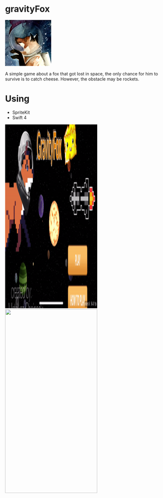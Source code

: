 # gravityFox

<img src="/img/ico.png" height="150" width="150" />


A simple game about a fox that got lost in space,
the only chance for him to survive is to catch cheese.
However, the obstacle may be rockets.

# Using
* SpriteKit
* Swift 4

<img src="/img/howTo.gif" height="600" width="300" />
<img src="/img/play.gif" height="600" width="300" />
